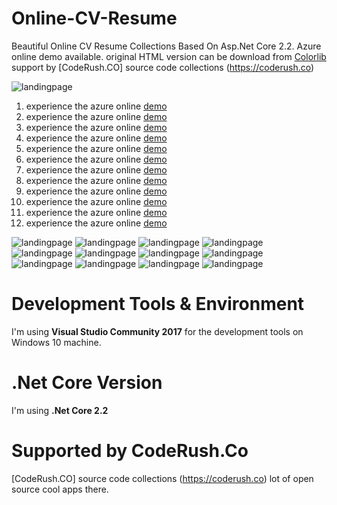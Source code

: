 # Online-CV-Resume
Beautiful Online CV Resume Collections Based On Asp.Net Core 2.2. Azure online demo available. 
original HTML version can be download from [Colorlib](https://colorlib.com)
support by [CodeRush.CO] source code collections (https://coderush.co)


![landingpage](coderush22/wwwroot/images/all.png)

1. experience the azure online [demo](https://online-cv-resume.azurewebsites.net/civic)
2. experience the azure online [demo](https://online-cv-resume.azurewebsites.net/civic/home2)
3. experience the azure online [demo](https://online-cv-resume.azurewebsites.net/civic/home3)
4. experience the azure online [demo](https://online-cv-resume.azurewebsites.net/civic/home4)
5. experience the azure online [demo](https://online-cv-resume.azurewebsites.net/civic/home5)
6. experience the azure online [demo](https://online-cv-resume.azurewebsites.net/civic/home6)
7. experience the azure online [demo](https://online-cv-resume.azurewebsites.net/cvportfolio)
8. experience the azure online [demo](https://online-cv-resume.azurewebsites.net/ramirez)
9. experience the azure online [demo](https://online-cv-resume.azurewebsites.net/Ramirez/Home)
10. experience the azure online [demo](https://online-cv-resume.azurewebsites.net/Ramirez/Home2)
11. experience the azure online [demo](https://online-cv-resume.azurewebsites.net/resume)
12. experience the azure online [demo](https://online-cv-resume.azurewebsites.net/vcard)

![landingpage](coderush22/wwwroot/images/civic1.png)
![landingpage](coderush22/wwwroot/images/civic2.png)
![landingpage](coderush22/wwwroot/images/civic3.png)
![landingpage](coderush22/wwwroot/images/civic4.png)
![landingpage](coderush22/wwwroot/images/civic5.png)
![landingpage](coderush22/wwwroot/images/civic6.png)
![landingpage](coderush22/wwwroot/images/cvportfolio.png)
![landingpage](coderush22/wwwroot/images/ramirez0.png)
![landingpage](coderush22/wwwroot/images/ramirez1.png)
![landingpage](coderush22/wwwroot/images/ramirez2.png)
![landingpage](coderush22/wwwroot/images/resume.png)
![landingpage](coderush22/wwwroot/images/vcard.png)

# Development Tools & Environment

I'm using **Visual Studio Community 2017** for the development tools on Windows 10 machine.

# .Net Core Version

I'm using **.Net Core 2.2**


# Supported by CodeRush.Co
[CodeRush.CO] source code collections (https://coderush.co) lot of open source cool apps there.



